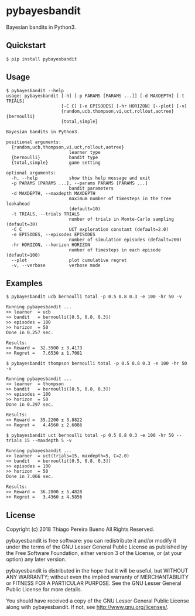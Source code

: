 # pybayesbandit

Bayesian bandits in Python3.

## Quickstart

```text
$ pip install pybayesbandit
```

## Usage

```text
$ pybayesbandit --help
usage: pybayesbandit [-h] [-p PARAMS [PARAMS ...]] [-d MAXDEPTH] [-t TRIALS]
                     [-C C] [-e EPISODES] [-hr HORIZON] [--plot] [-v]
                     {random,ucb,thompson,vi,uct,rollout,aotree} {bernoulli}
                     {total,simple}

Bayesian bandits in Python3.

positional arguments:
  {random,ucb,thompson,vi,uct,rollout,aotree}
                        learner type
  {bernoulli}           bandit type
  {total,simple}        game setting

optional arguments:
  -h, --help            show this help message and exit
  -p PARAMS [PARAMS ...], --params PARAMS [PARAMS ...]
                        bandit parameters
  -d MAXDEPTH, --maxdepth MAXDEPTH
                        maximum number of timesteps in the tree lookahead
                        (default=10)
  -t TRIALS, --trials TRIALS
                        number of trials in Monte-Carlo sampling (default=30)
  -C C                  UCT exploration constant (default=2.0)
  -e EPISODES, --episodes EPISODES
                        number of simulation episodes (default=200)
  -hr HORIZON, --horizon HORIZON
                        number of timesteps in each episode (default=100)
  --plot                plot cumulative regret
  -v, --verbose         verbose mode
```

## Examples

```text
$ pybayesbandit ucb bernoulli total -p 0.5 0.8 0.3 -e 100 -hr 50 -v

Running pybayesbandit ...
>> learner  = ucb
>> bandit   = bernoulli([0.5, 0.8, 0.3])
>> episodes = 100
>> horizon  = 50
Done in 0.257 sec.

Results:
>> Reward =  32.3900 ± 3.4173
>> Regret =   7.6530 ± 1.7081
```

```text
$ pybayesbandit thompson bernoulli total -p 0.5 0.8 0.3 -e 100 -hr 50 -v

Running pybayesbandit ...
>> learner  = thompson
>> bandit   = bernoulli([0.5, 0.8, 0.3])
>> episodes = 100
>> horizon  = 50
Done in 0.297 sec.

Results:
>> Reward =  35.2200 ± 3.8822
>> Regret =   4.4560 ± 2.6086
```

```text
$ pybayesbandit uct bernoulli total -p 0.5 0.8 0.3 -e 100 -hr 50 --trials 15 --maxdepth 5 -v

Running pybayesbandit ...
>> learner  = uct(trials=15, maxdepth=5, C=2.0)
>> bandit   = bernoulli([0.5, 0.8, 0.3])
>> episodes = 100
>> horizon  = 50
Done in 7.066 sec.

Results:
>> Reward =  36.2800 ± 5.4828
>> Regret =   3.4360 ± 4.5856
```

## License

Copyright (c) 2018 Thiago Pereira Bueno All Rights Reserved.

pybayesbandit is free software: you can redistribute it and/or modify it
under the terms of the GNU Lesser General Public License as published by
the Free Software Foundation, either version 3 of the License, or (at
your option) any later version.

pybayesbandit is distributed in the hope that it will be useful, but
WITHOUT ANY WARRANTY; without even the implied warranty of
MERCHANTABILITY or FITNESS FOR A PARTICULAR PURPOSE. See the GNU Lesser
General Public License for more details.

You should have received a copy of the GNU Lesser General Public License
along with pybayesbandit. If not, see http://www.gnu.org/licenses/.
